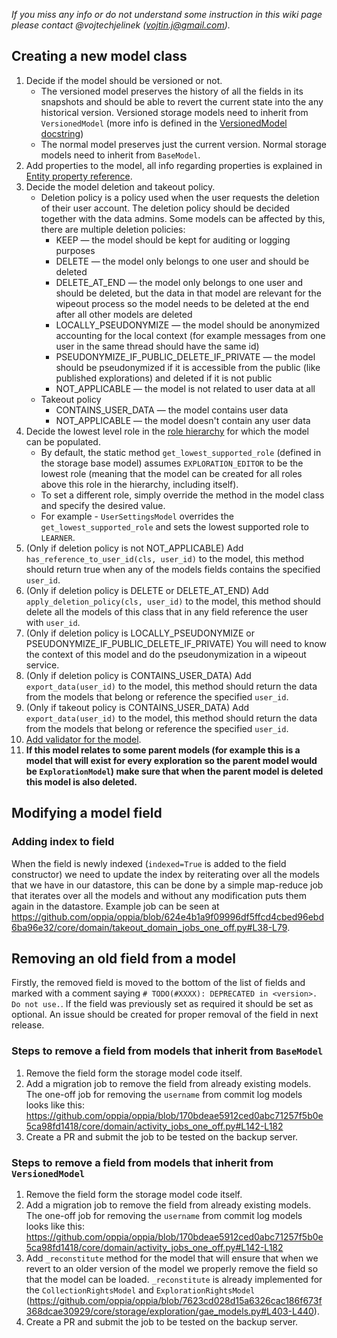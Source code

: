 _If you miss any info or do not understand some instruction in this wiki page please contact @vojtechjelinek (vojtin.j@gmail.com)._

## Creating a new model class

1. Decide if the model should be versioned or not. 
    * The versioned model preserves the history of all the fields in its snapshots and should be able to revert the current state into the any historical version. Versioned storage models need to inherit from `VersionedModel` (more info is defined in the [VersionedModel docstring](https://github.com/oppia/oppia/blob/develop/core/storage/base_model/gae_models.py#L526))
    * The normal model preserves just the current version. Normal storage models need to inherit from `BaseModel`.
2. Add properties to the model, all info regarding properties is explained in [Entity property reference](https://cloud.google.com/appengine/docs/standard/python/ndb/entity-property-reference).
3. Decide the model deletion and takeout policy.
    * Deletion policy is a policy used when the user requests the deletion of their user account. The deletion policy should be decided together with the data admins. Some models can be affected by this, there are multiple deletion policies:
        * KEEP — the model should be kept for auditing or logging purposes
        * DELETE — the model only belongs to one user and should be deleted
        * DELETE_AT_END — the model only belongs to one user and should be deleted, but the data in that model are relevant for the wipeout process so the model needs to be deleted at the end after all other models are deleted
        * LOCALLY_PSEUDONYMIZE — the model should be anonymized accounting for the local context (for example messages from one user in the same thread should have the same id) 
        * PSEUDONYMIZE_IF_PUBLIC_DELETE_IF_PRIVATE — the model should be pseudonymized if it is accessible from the public (like published explorations) and deleted if it is not public
        * NOT_APPLICABLE — the model is not related to user data at all
    * Takeout policy
        * CONTAINS_USER_DATA — the model contains user data
        * NOT_APPLICABLE — the model doesn't contain any user data
4. Decide the lowest level role in the [role hierarchy](https://github.com/oppia/oppia/wiki/Instructions-for-editing-roles-or-actions#7-view-role-hierarchy) for which the model can be populated. 
    - By default, the static method `get_lowest_supported_role` (defined in the storage base model) assumes `EXPLORATION_EDITOR` to be the lowest role (meaning that the model can be created for all roles above this role in the hierarchy, including itself).
    - To set a different role, simply override the method in the model class and specify the desired value. 
    - For example - `UserSettingsModel` overrides the `get_lowest_supported_role` and sets the lowest supported role to `LEARNER`. 
5. (Only if deletion policy is not NOT_APPLICABLE) Add `has_reference_to_user_id(cls, user_id)` to the model, this method should return true when any of the models fields contains the specified `user_id`.
6. (Only if deletion policy is DELETE or DELETE_AT_END) Add `apply_deletion_policy(cls, user_id)` to the model, this method should delete all the models of this class that in any field reference the user with `user_id`.
7. (Only if deletion policy is LOCALLY_PSEUDONYMIZE or PSEUDONYMIZE_IF_PUBLIC_DELETE_IF_PRIVATE) You will need to know the context of this model and do the pseudonymization in a wipeout service.
9. (Only if deletion policy is CONTAINS_USER_DATA) Add `export_data(user_id)` to the model, this method should return the data from the models that belong or reference the specified `user_id`.
10. (Only if takeout policy is CONTAINS_USER_DATA) Add `export_data(user_id)` to the model, this method should return the data from the models that belong or reference the specified `user_id`.
11. [Add validator for the model](https://github.com/oppia/oppia/wiki/Writing-Validators-for-storage-models).
12. **If this model relates to some parent models (for example this is a model that will exist for every exploration so the parent model would be `ExplorationModel`) make sure that when the parent model is deleted this model is also deleted.**

## Modifying a model field

### Adding index to field

When the field is newly indexed (`indexed=True` is added to the field constructor) we need to update the index by reiterating over all the models that we have in our datastore, this can be done by a simple map-reduce job that iterates over all the models and without any modification puts them again in the datastore. Example job can be seen at https://github.com/oppia/oppia/blob/624e4b1a9f09996df5ffcd4cbed96ebd6ba96e32/core/domain/takeout_domain_jobs_one_off.py#L38-L79.

## Removing an old field from a model

Firstly, the removed field is moved to the bottom of the list of fields and marked with a comment saying `# TODO(#XXXX): DEPRECATED in <version>. Do not use.`. If the field was previously set as required it should be set as optional. An issue should be created for proper removal of the field in next release.


### Steps to remove a field from models that inherit from `BaseModel`

1. Remove the field form the storage model code itself.
2. Add a migration job to remove the field from already existing models. The one-off job for removing the `username` from commit log models looks like this: https://github.com/oppia/oppia/blob/170bdeae5912ced0abc71257f5b0e5ca98fd1418/core/domain/activity_jobs_one_off.py#L142-L182
3. Create a PR and submit the job to be tested on the backup server.

### Steps to remove a field from models that inherit from `VersionedModel`

1. Remove the field form the storage model code itself.
2. Add a migration job to remove the field from already existing models. The one-off job for removing the `username` from commit log models looks like this: https://github.com/oppia/oppia/blob/170bdeae5912ced0abc71257f5b0e5ca98fd1418/core/domain/activity_jobs_one_off.py#L142-L182
4. Add `_reconstitute` method for the model that will ensure that when we revert to an older version of the model we properly remove the field so that the model can be loaded. `_reconstitute` is already implemented for the `CollectionRightsModel` and `ExplorationRightsModel` (https://github.com/oppia/oppia/blob/7623cd028d15a6326cac186f673f368dcae30929/core/storage/exploration/gae_models.py#L403-L440).
4. Create a PR and submit the job to be tested on the backup server.
